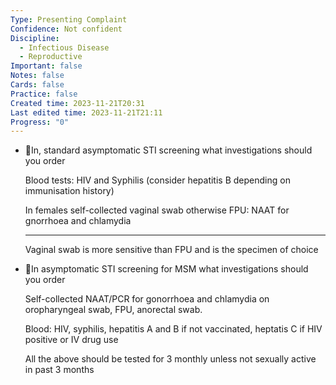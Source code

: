 ```yaml
---
Type: Presenting Complaint
Confidence: Not confident
Discipline:
  - Infectious Disease
  - Reproductive
Important: false
Notes: false
Cards: false
Practice: false
Created time: 2023-11-21T20:31
Last edited time: 2023-11-21T21:11
Progress: "0"
---
```

- 🍒In, standard asymptomatic STI screening what investigations should you order
    
    Blood tests: HIV and Syphilis (consider hepatitis B depending on immunisation history)
    
    In females self-collected vaginal swab otherwise FPU: NAAT for gnorrhoea and chlamydia
    
    ---
    
    Vaginal swab is more sensitive than FPU and is the specimen of choice
    
- 🍒In asymptomatic STI screening for MSM what investigations should you order
    
    Self-collected NAAT/PCR for gonorrhoea and chlamydia on oropharyngeal swab, FPU, anorectal swab.
    
    Blood: HIV, syphilis, hepatitis A and B if not vaccinated, heptatis C if HIV positive or IV drug use
    
    All the above should be tested for 3 monthly unless not sexually active in past 3 months